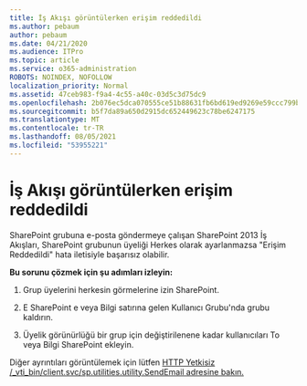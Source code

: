 ```yaml
---
title: İş Akışı görüntülerken erişim reddedildi
ms.author: pebaum
author: pebaum
ms.date: 04/21/2020
ms.audience: ITPro
ms.topic: article
ms.service: o365-administration
ROBOTS: NOINDEX, NOFOLLOW
localization_priority: Normal
ms.assetid: 47ceb983-f9a4-4c55-a40c-03d5c3d75dc9
ms.openlocfilehash: 2b076ec5dca070555ce51b88631fb6bd619ed9269e59ccc799b23b8b95547c16
ms.sourcegitcommit: b5f7da89a650d2915dc652449623c78be6247175
ms.translationtype: MT
ms.contentlocale: tr-TR
ms.lasthandoff: 08/05/2021
ms.locfileid: "53955221"
---
```

# <a name="access-denied-when-viewing-a-workflow"></a>İş Akışı görüntülerken erişim reddedildi

SharePoint grubuna e-posta göndermeye çalışan SharePoint 2013 İş Akışları, SharePoint grubunun üyeliği Herkes olarak ayarlanmazsa "Erişim Reddedildi" hata iletisiyle başarısız olabilir.
  
 **Bu sorunu çözmek için şu adımları izleyin:**
  
 1. Grup üyelerini herkesin görmelerine izin SharePoint.
  
 2. E SharePoint e veya Bilgi satırına gelen Kullanıcı Grubu'nda grubu kaldırın.
  
 3. Üyelik görünürlüğü bir grup için değiştirilenene kadar kullanıcıları To veya Bilgi SharePoint ekleyin.
  
Diğer ayrıntıları görüntülemek için lütfen [HTTP Yetkisiz /_vti_bin/client.svc/sp.utilities.utility.SendEmail adresine bakın.](https://go.microsoft.com/fwlink/?linkid=2044694&amp;clcid=0x409)
  